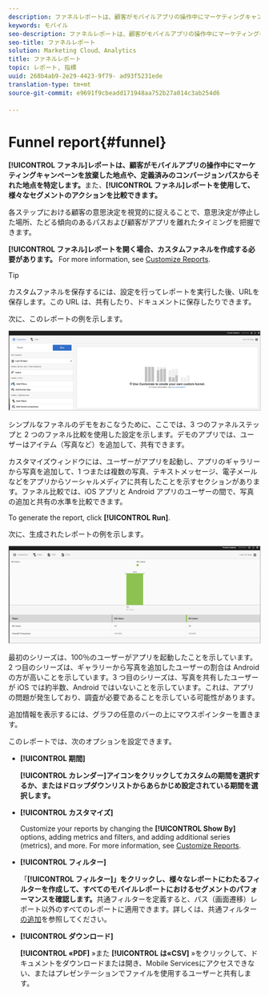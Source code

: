 ```yaml
---
description: ファネルレポートは、顧客がモバイルアプリの操作中にマーケティングキャンペーンを放棄した地点や、定義済みのコンバージョンパスからそれた地点を特定します。また、ファネルレポートを使用して、様々なセグメントのアクションを比較できます。
keywords: モバイル
seo-description: ファネルレポートは、顧客がモバイルアプリの操作中にマーケティングキャンペーンを放棄した地点や、定義済みのコンバージョンパスからそれた地点を特定します。また、ファネルレポートを使用して、様々なセグメントのアクションを比較できます。
seo-title: ファネルレポート
solution: Marketing Cloud、Analytics
title: ファネルレポート
topic: レポート, 指標
uuid: 268b4ab9-2e29-4423-9f79- ad93f5231ede
translation-type: tm+mt
source-git-commit: e9691f9cbeadd171948aa752b27a014c3ab254d6

---
```



# Funnel report{#funnel}

**[!UICONTROL ファネル]レポートは、顧客がモバイルアプリの操作中にマーケティングキャンペーンを放棄した地点や、定義済みのコンバージョンパスからそれた地点を特定します。**&#x200B;また、**[!UICONTROL ファネル]レポートを使用して、様々なセグメントのアクションを比較できます。**

各ステップにおける顧客の意思決定を視覚的に捉えることで、意思決定が停止した場所、たどる傾向のあるパスおよび顧客がアプリを離れたタイミングを把握できます。

**[!UICONTROL ファネル]レポートを開く場合、カスタムファネルを作成する必要があります。** For more information, see [Customize Reports](/help/using/usage/reports-customize/reports-customize.md).

>[!TIP]
>
>カスタムファネルを保存するには、設定を行ってレポートを実行した後、URLを保存します。この URL は、共有したり、ドキュメントに保存したりできます。

次に、このレポートの例を示します。

![](assets/funnel_create.png)

シンプルなファネルのデモをおこなうために、ここでは、3 つのファネルステップと 2 つのファネル比較を使用した設定を示します。デモのアプリでは、ユーザーはアイテム（写真など）を追加して、共有できます。

カスタマイズウィンドウには、ユーザーがアプリを起動し、アプリのギャラリーから写真を追加して、1 つまたは複数の写真、テキストメッセージ、電子メールなどをアプリからソーシャルメディアに共有したことを示すセクションがあります。ファネル比較では、iOS アプリと Android アプリのユーザーの間で、写真の追加と共有の水準を比較できます。

To generate the report, click **[!UICONTROL Run]**.

次に、生成されたレポートの例を示します。

![](assets/funnel.png)

最初のシリーズは、100％のユーザーがアプリを起動したことを示しています。2 つ目のシリーズは、ギャラリーから写真を追加したユーザーの割合は Android の方が高いことを示しています。3 つ目のシリーズは、写真を共有したユーザーが iOS では約半数、Android ではいないことを示しています。これは、アプリの問題が発生しており、調査が必要であることを示している可能性があります。

追加情報を表示するには、グラフの任意のバーの上にマウスポインターを置きます。

このレポートでは、次のオプションを設定できます。

* **[!UICONTROL 期間]**

   **[!UICONTROL カレンダー]アイコンをクリックしてカスタムの期間を選択するか、またはドロップダウンリストからあらかじめ設定されている期間を選択します。**
* **[!UICONTROL カスタマイズ]**

   Customize your reports by changing the **[!UICONTROL Show By]** options, adding metrics and filters, and adding additional series (metrics), and more. For more information, see [Customize Reports](/help/using/usage/reports-customize/reports-customize.md).
* **[!UICONTROL フィルター]**

   「**[!UICONTROL フィルター]」をクリックし、様々なレポートにわたるフィルターを作成して、すべてのモバイルレポートにおけるセグメントのパフォーマンスを確認します。**&#x200B;共通フィルターを定義すると、パス（画面遷移）レポート以外のすべてのレポートに適用できます。詳しくは、共通フィルター [の追加](/help/using/usage/reports-customize/t-sticky-filter.md)を参照してください。
* **[!UICONTROL ダウンロード]**

   **[!UICONTROL «PDF]** »また **[!UICONTROL は«CSV]** »をクリックして、ドキュメントをダウンロードまたは開き、Mobile Servicesにアクセスできない、またはプレゼンテーションでファイルを使用するユーザーと共有します。